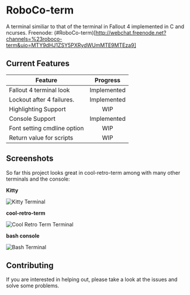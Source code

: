 # RoboCo-term
A terminal similiar to that of the terminal in Fallout 4 implemented in C and ncurses. Freenode: (#RoboCo-term)[http://webchat.freenode.net?channels=%23roboco-term&uio=MTY9dHJ1ZSY5PXRydWUmMTE9MTEza9]


## Current Features
| Feature                     | Progress      |
|-----------------------------|:-------------:|
| Fallout 4 terminal look     | Implemented   |
| Lockout after 4 failures.   | Implemented   |
| Highlighting Support        | WIP           |
| Console Support             | Implemented   |
| Font setting cmdline option | WIP           |
| Return value for scripts    | WIP           |


## Screenshots
So far this project looks great in cool-retro-term among with many other terminals and the console:


**Kitty**

![Kitty Terminal](https://github.com/Rootyjr/RoboCo-term/blob/master/images/roboco-kitty.png "Kitty")


**cool-retro-term**

![Cool Retro Term Terminal](https://github.com/Rootyjr/RoboCo-term/blob/master/images/roboco-crt.png "Cool Retro Term")


**bash console**

![Bash Terminal](https://github.com/Rootyjr/RoboCo-term/blob/master/images/roboco-console.png "Console")


## Contributing
If you are interested in helping out, please take a look at the issues and solve some problems.
